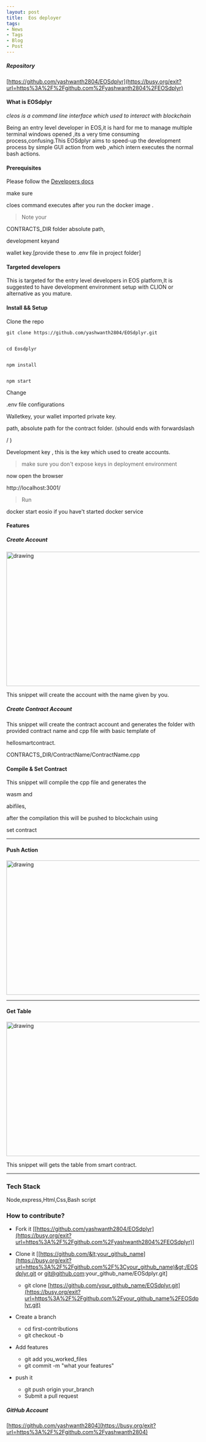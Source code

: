 ```yaml
---
layout: post
title:  Eos deployer
tags:
- News
- Tags
- Blog
- Post
---
```

##### Repository

[https://github.com/yashwanth2804/EOSdplyr](https://busy.org/exit?url=https%3A%2F%2Fgithub.com%2Fyashwanth2804%2FEOSdplyr)

#### What is EOSdplyr

_cleos is a command line interface which used to interact with blockchain_

Being an entry level developer in EOS,it is hard for me to manage multiple terminal windows opened ,its a very time consuming process,confusing.This EOSdplyr aims to speed-up the development process by simple GUI action from web ,which intern executes the normal bash actions.

#### Prerequisites

Please follow the [Develpoers docs](https://busy.org/exit?url=https%3A%2F%2Fdevelopers.eos.io%2Feosio-home%2Fdocs)

make sure 

cloes command executes after you run the docker image .

> Note your 

CONTRACTS_DIR folder absolute path,

development keyand 

wallet key.[provide these to .env file in project folder]

#### Targeted developers

This is targeted for the entry level developers in EOS platform,It is suggested to have development environment setup with CLION or alternative as you mature.

#### Install && Setup

Clone the repo  

```
git clone https://github.com/yashwanth2804/EOSdplyr.git  
  

cd Eosdplyr  
  

npm install  
  

npm start  

```  
  
Change 

.env file configurations   
  

Walletkey, your wallet imported private key.   
  

path, absolute path for the contract folder. (should ends with forwardslash 

/ )  
  

Development key , this is the key which used to create accounts.  
  
  

> make sure you don't expose keys in deployment environment

now open the browser 

http://localhost:3001/  
  

> Run 

docker start eosio if you have't started docker service

#### Features

##### Create Account

<img src="https://steemitimages.com/0x0/https://cdn.steemitimages.com/DQmRV2dkmWY53cj9qdUZK1Q6qdvUcYWVzDN6FYkxN1JvDUi/Deployment-ca.png" alt="drawing" width="750rem" height="350rem"/>
 

 
This snippet will create the account with the name given by you.

##### Create Contract Account

This snippet will create the contract account and generates the folder with provided contract name and cpp file with basic template of 

hellosmartcontract.

> 

CONTRACTS_DIR/ContractName/ContractName.cpp

#### Compile & Set Contract

This snippet will compile the cpp file and generates the 

wasm and 

abifiles,

after the compilation this will be pushed to blockchain using 

set contract

* * *

#### Push Action



<img src="https://steemitimages.com/0x0/https://cdn.steemitimages.com/DQmPZ4wtsqY3AvcDi8TQR8exsaiyFUtsctch5pAEeJ9EV8w/push-action.png" alt="drawing" width="750rem" height="350rem"/>

 

* * *

#### Get Table

<img src="https://steemitimages.com/0x0/https://cdn.steemitimages.com/DQmWP5iq3ohQmp4Jyj9HCDR7a3pxue2XmeUB5DK8rCpuj51/table.png" alt="drawing" width="750rem" height="350rem"/>
 
This snippet will gets the table from smart contract.

* * *

### Tech Stack

Node,express,Html,Css,Bash script

### How to contribute?

- Fork it [[https://github.com/yashwanth2804/EOSdplyr](https://busy.org/exit?url=https%3A%2F%2Fgithub.com%2Fyashwanth2804%2FEOSdplyr)] 
- Clone it [[https://github.com/&lt;your_github_name](https://busy.org/exit?url=https%3A%2F%2Fgithub.com%2F%3Cyour_github_name)&gt;/EOSdplyr.git or git@github.com:your_github_name/EOSdplyr.git] 
    - git clone [https://github.com/your_github_name/EOSdplyr.git](https://busy.org/exit?url=https%3A%2F%2Fgithub.com%2Fyour_github_name%2FEOSdplyr.git)

- Create a branch 
    - cd first-contributions 
    - git checkout -b 

- Add features 
    - git add you_worked_files 
    - git commit -m "what your features" 

- push it 
    - git push origin your_branch 
    - Submit a pull request 

##### GitHub Account

[https://github.com/yashwanth2804](https://busy.org/exit?url=https%3A%2F%2Fgithub.com%2Fyashwanth2804)
